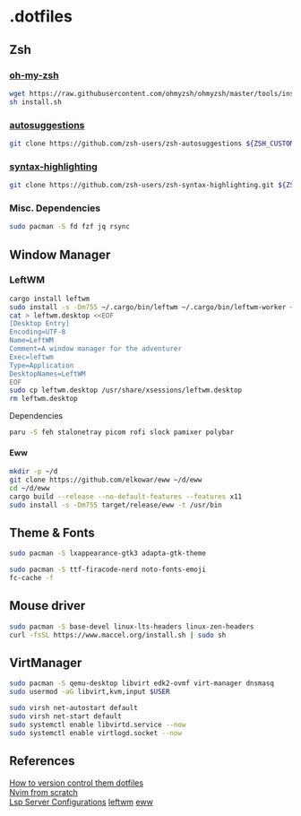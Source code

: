 # .dotfiles
## Zsh
### [oh-my-zsh](https://github.com/ohmyzsh/ohmyzsh)
```sh
wget https://raw.githubusercontent.com/ohmyzsh/ohmyzsh/master/tools/install.sh
sh install.sh
```
### [autosuggestions](https://github.com/zsh-users/zsh-autosuggestions)
```sh
git clone https://github.com/zsh-users/zsh-autosuggestions ${ZSH_CUSTOM:-~/.oh-my-zsh/custom}/plugins/zsh-autosuggestions
```

### [syntax-highlighting](https://github.com/zsh-users/zsh-syntax-highlighting)
```bash
git clone https://github.com/zsh-users/zsh-syntax-highlighting.git ${ZSH_CUSTOM:-~/.oh-my-zsh/custom}/plugins/zsh-syntax-highlighting
```

### Misc. Dependencies

```sh
sudo pacman -S fd fzf jq rsync
```

## Window Manager

### LeftWM

```sh
cargo install leftwm
sudo install -s -Dm755 ~/.cargo/bin/leftwm ~/.cargo/bin/leftwm-worker ~/.cargo/bin/lefthk-worker ~/.cargo/bin/leftwm-state ~/.cargo/bin/leftwm-check ~/.cargo/bin/leftwm-command -t /usr/bin
cat > leftwm.desktop <<EOF
[Desktop Entry]
Encoding=UTF-8
Name=LeftWM
Comment=A window manager for the adventurer
Exec=leftwm
Type=Application
DesktopNames=LeftWM
EOF
sudo cp leftwm.desktop /usr/share/xsessions/leftwm.desktop 
rm leftwm.desktop
```

Dependencies
```sh
paru -S feh stalonetray picom rofi slock pamixer polybar
```

#### Eww
```sh
mkdir -p ~/d
git clone https://github.com/elkowar/eww ~/d/eww
cd ~/d/eww
cargo build --release --no-default-features --features x11
sudo install -s -Dm755 target/release/eww -t /usr/bin
```

## Theme & Fonts

```sh
sudo pacman -S lxappearance-gtk3 adapta-gtk-theme
```

```sh
sudo pacman -S ttf-firacode-nerd noto-fonts-emoji
fc-cache -f
```

## Mouse driver

```sh
sudo pacman -S base-devel linux-lts-headers linux-zen-headers
curl -fsSL https://www.maccel.org/install.sh | sudo sh
```

## VirtManager

```sh
sudo pacman -S qemu-desktop libvirt edk2-ovmf virt-manager dnsmasq
sudo usermod -aG libvirt,kvm,input $USER
```

```sh
sudo virsh net-autostart default
sudo virsh net-start default
sudo systemctl enable libvirtd.service --now
sudo systemctl enable virtlogd.socket --now
```

## References
[How to version control them dotfiles](https://stackoverflow.com/questions/46534290/symlink-dotfiles)  
[Nvim from scratch](https://github.com/LunarVim/Neovim-from-scratch)  
[Lsp Server Configurations](https://github.com/neovim/nvim-lspconfig/blob/master/doc/server_configurations.md)
[leftwm](https://github.com/leftwm/leftwm)
[eww](https://elkowar.github.io/eww/#building)
